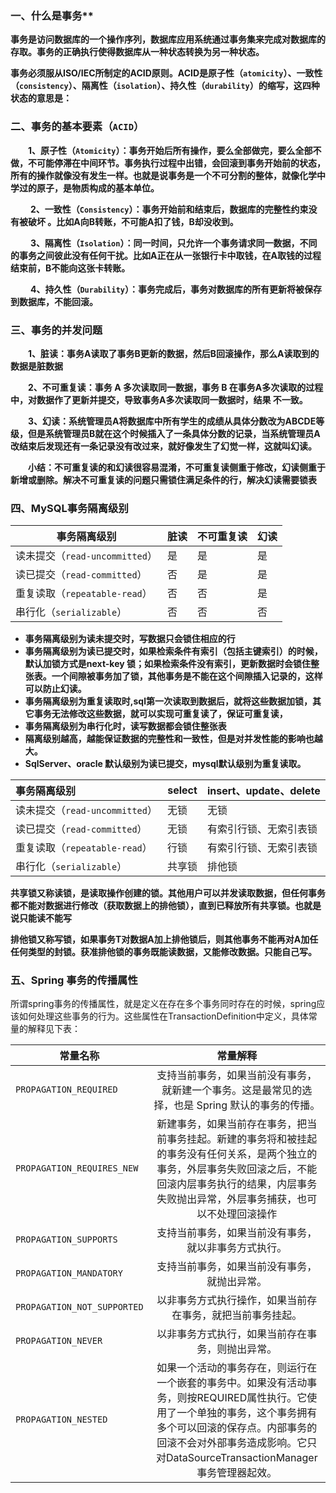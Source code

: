 ### 一、什么是事务**

**事务是访问数据库的一个操作序列，数据库应用系统通过事务集来完成对数据库的存取。事务的正确执行使得数据库从一种状态转换为另一种状态。**

**事务必须服从ISO/IEC所制定的ACID原则。ACID是原子性（`atomicity`）、一致性（`consistency`）、隔离性（`isolation`）、持久性（`durability`）的缩写，这四种状态的意思是：**

### 二、事务的基本要素（`ACID`）

　　**1、原子性（`Atomicity`）：事务开始后所有操作，要么全部做完，要么全部不做，不可能停滞在中间环节。事务执行过程中出错，会回滚到事务开始前的状态，所有的操作就像没有发生一样。也就是说事务是一个不可分割的整体，就像化学中学过的原子，是物质构成的基本单位。**

　　 **2、一致性（`Consistency`）：事务开始前和结束后，数据库的完整性约束没有被破坏 。比如A向B转账，不可能A扣了钱，B却没收到。**

　　 **3、隔离性（`Isolation`）：同一时间，只允许一个事务请求同一数据，不同的事务之间彼此没有任何干扰。比如A正在从一张银行卡中取钱，在A取钱的过程结束前，B不能向这张卡转账。**

　　 **4、持久性（`Durability`）：事务完成后，事务对数据库的所有更新将被保存到数据库，不能回滚。**

### 三、事务的并发问题

　　**1、脏读：事务A读取了事务B更新的数据，然后B回滚操作，那么A读取到的数据是脏数据**

　　**2、不可重复读：事务 A 多次读取同一数据，事务 B 在事务A多次读取的过程中，对数据作了更新并提交，导致事务A多次读取同一数据时，结果 不一致。**

　　**3、幻读：系统管理员A将数据库中所有学生的成绩从具体分数改为ABCDE等级，但是系统管理员B就在这个时候插入了一条具体分数的记录，当系统管理员A改结束后发现还有一条记录没有改过来，就好像发生了幻觉一样，这就叫幻读。**

　　**小结：不可重复读的和幻读很容易混淆，不可重复读侧重于修改，幻读侧重于新增或删除。解决不可重复读的问题只需锁住满足条件的行，解决幻读需要锁表**

### 四、MySQL事务隔离级别

| 事务隔离级别                 | 脏读  | 不可重复读 | 幻读 |
| ---------------------------| ---- | ---------- | ---- |
| 读未提交（`read-uncommitted`） | 是   | 是         | 是   |
| 读已提交（`read-committed`） | 否   | 是         | 是   |
| 重复读取（`repeatable-read`） | 否   | 否         | 是   |
| 串行化（`serializable`） | 否   | 否         | 否   |

- **事务隔离级别为读未提交时，写数据只会锁住相应的行**
- **事务隔离级别为读已提交时，如果检索条件有索引（包括主键索引）的时候，默认加锁方式是next-key 锁；如果检索条件没有索引，更新数据时会锁住整张表。一个间隙被事务加了锁，其他事务是不能在这个间隙插入记录的，这样可以防止幻读。**
- **事务隔离级别为重复读取时,sql第一次读取到数据后，就将这些数据加锁，其它事务无法修改这些数据，就可以实现可重复读了，保证可重复读，**
- **事务隔离级别为串行化时，读写数据都会锁住整张表**
- **隔离级别越高，越能保证数据的完整性和一致性，但是对并发性能的影响也越大。**
- **SqlServer、oracle 默认级别为读已提交，mysql默认级别为重复读取。**

| 事务隔离级别                   | select | insert、update、delete |
| :----------------------------- | ------ | ---------------------- |
| 读未提交（`read-uncommitted`） | 无锁   | 无锁                   |
| 读已提交（`read-committed`）   | 无锁   | 有索引行锁、无索引表锁 |
| 重复读取（`repeatable-read`）  | 行锁   | 有索引行锁、无索引表锁 |
| 串行化（`serializable`）       | 共享锁 | 排他锁                 |

**共享锁又称读锁，是读取操作创建的锁。其他用户可以并发读取数据，但任何事务都不能对数据进行修改（获取数据上的排他锁），直到已释放所有共享锁。也就是说只能读不能写**



**排他锁又称写锁，如果事务T对数据A加上排他锁后，则其他事务不能再对A加任任何类型的封锁。获准排他锁的事务既能读数据，又能修改数据。只能自己写。**



### 五、Spring 事务的传播属性

所谓spring事务的传播属性，就是定义在存在多个事务同时存在的时候，spring应该如何处理这些事务的行为。这些属性在TransactionDefinition中定义，具体常量的解释见下表：

| 常量名称              		| 常量解释   							   |
| ------------------------- | :----------------------------------------------: |
| `PROPAGATION_REQUIRED` | 支持当前事务，如果当前没有事务，就新建一个事务。这是最常见的选择，也是 Spring 默认的事务的传播。 |
| `PROPAGATION_REQUIRES_NEW` | 新建事务，如果当前存在事务，把当前事务挂起。新建的事务将和被挂起的事务没有任何关系，是两个独立的事务，外层事务失败回滚之后，不能回滚内层事务执行的结果，内层事务失败抛出异常，外层事务捕获，也可以不处理回滚操作 |
| `PROPAGATION_SUPPORTS` | 支持当前事务，如果当前没有事务，就以非事务方式执行。         |
| `PROPAGATION_MANDATORY` | 支持当前事务，如果当前没有事务，就抛出异常。                 |
| `PROPAGATION_NOT_SUPPORTED` | 以非事务方式执行操作，如果当前存在事务，就把当前事务挂起。   |
| `PROPAGATION_NEVER` | 以非事务方式执行，如果当前存在事务，则抛出异常。             |
| `PROPAGATION_NESTED` | 如果一个活动的事务存在，则运行在一个嵌套的事务中。如果没有活动事务，则按REQUIRED属性执行。它使用了一个单独的事务，这个事务拥有多个可以回滚的保存点。内部事务的回滚不会对外部事务造成影响。它只对DataSourceTransactionManager事务管理器起效。 |
